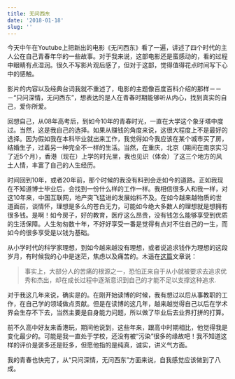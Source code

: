 ```yaml
---
title: 无问西东
date: '2018-01-18'
slug: ''
---
```


今天中午在Youtube上把新出的电影《无问西东》看了一遍，讲述了四个时代的主人公在自己青春年华的一些故事。对于我来说，这部电影还是蛮感动的，看的过程中眼睛有点湿润。很久不写影片观后感了，但对于这部，觉得值得花点时间写下心中的感触。

影片的内容以及经典台词我就不重述了，电影的主题像百度百科介绍的那样－－－“只问深情，无问西东”，想表达的是人在青春时期能够听从内心，找到真实的自己，爱你所爱。

回想自己，从08年高考后，到如今10年的青春时光，一直在大学这个象牙塔中度过。当然，这是我自己的选择。如果从赚钱的角度来说，这很大程度上不是最好的选择。因为假如我在本科毕业就出来工作，我觉得如今我应该在某个城市买了房，结婚生子，过着另一种完全不一样的生活。当然，在重庆，北京（期间在南京实习了近5个月），香港（现在）上学的时光里，我也见识（体会）了这三个地方的风土人情，丰富了自己的人生经历。

时间回到10年，或者20年前，那个时候的我没有料到会走如今的道路。正如我现在不知道博士毕业后，会找到一份什么样的工作一样。我相信很多人和我一样，对这10年来，中国互联网，地产突飞猛进的发展始料不及。在如今越来越物质的世道面前，谈情怀，理想是多么的苍白无力，可能如今绝大多数人的理想就是想拥有很多钱。是啊！如今房子，好的教育，医疗这么昂贵，没有钱怎么能够享受到优质的生活保障。人生匆匆数十年，不好好享受一番是觉得有点对不住自己的一生，而如今的很多享受是以钱为基础。

从小学时代的科学家理想，到如今越来越没有理想，或者说追求钱作为理想的这段岁月，有时候我的心中是迷茫，焦虑以及痛苦的。木遥在[这篇](http://blog.farmostwood.net/)文章说：

> 事实上，大部分人的苦痛的根源之一，恐怕正来自于从小就被要求去追求优秀和杰出，却在成长过程中逐渐意识到自己的才能不足以支撑这种追求.

对于我这几年来说，确实是的。在刚开始读博的时候，我有想过以后从事教职的工作，在自己学的领域做点贡献。但是在读博的这几年，越来越觉得自己以后在学术界会生存不下去，当然主要是自身能力问题，所以做了毕业后去业界打拼的打算。

前不久高中好友来香港玩，期间他说到，这些年来，跟高中时期相比，他觉得我是变化最少的。可能是我一直处于学校，还没有被“污染”很多的缘故吧！我不知道这样的评价是褒多还是贬多，但愿他指的是纯真，诚实，讲义气方面。

我的青春也快完了，从“只问深情，无问西东”方面来说，自我感觉应该做到了八成。



